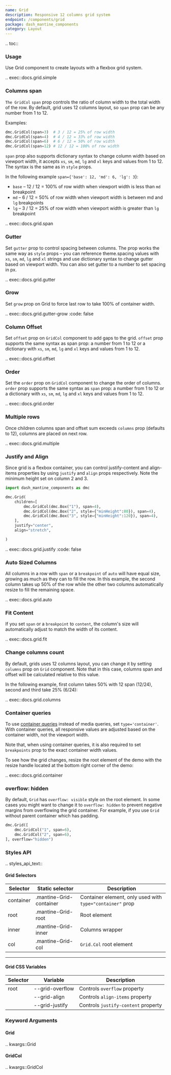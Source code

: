 ```yaml
---
name: Grid
description: Responsive 12 columns grid system
endpoint: /components/grid
package: dash_mantine_components
category: Layout
---
```


.. toc::

### Usage

Use Grid component to create layouts with a flexbox grid system.

.. exec::docs.grid.simple

### Columns span
`The GridCol` `span` prop controls the ratio of column width to the total width of the row. By default, grid uses 
12 columns layout, so `span` prop can be any number from 1 to 12.

Examples:
```python
dmc.GridCol(span=3)  # 3 / 12 = 25% of row width
dmc.GridCol(span=4)  # 4 / 12 = 33% of row width
dmc.GridCol(span=6)  # 6 / 12 = 50% of row width
dmc.GridCol(span=12) # 12 / 12 = 100% of row width
```
`span` prop also supports dictionary syntax to change column width based on viewport width, it accepts `xs`, `sm`, `md`,
`lg` and `xl` keys and values from 1 to 12. The syntax is the same as in `style` props.

In the following example `span={'base': 12, 'md': 6, 'lg': 3`}:

- `base` – 12 / 12 = 100% of row width when viewport width is less than `md` breakpoint
- `md` – 6 / 12 = 50% of row width when viewport width is between md and `lg` breakpoints
- `lg` – 3 / 12 = 25% of row width when viewport width is greater than `lg` breakpoint


.. exec::docs.grid.span



### Gutter 

Set `gutter` prop to control spacing between columns. The prop works the same way as `style` props – you can reference
theme.spacing values with `xs`, `sm`, `md`, `lg` and `xl` strings and use dictionary syntax to change gutter based on
viewport width.  You can also set gutter to a number to set spacing in px.

.. exec::docs.grid.gutter

### Grow

Set `grow` prop on Grid to force last row to take 100% of container width.

.. exec::docs.grid.gutter-grow
    :code: false

### Column Offset

Set `offset` prop on `GridCol` component to add gaps to the grid. `offset` prop supports the same syntax as span
prop: a number from 1 to 12 or a dictionary with `xs`, `sm`, `md`, `lg` and `xl` keys and values from 1 to 12.

.. exec::docs.grid.offset

### Order
Set the `order` prop on `GridCol` component to change the order of columns. `order` prop supports the same syntax as
`span` prop: a number from 1 to 12 or a dictionary with `xs`, `sm`, `md`, `lg` and `xl` keys and values from 1 to 12.


.. exec::docs.grid.order


### Multiple rows

Once children columns span and offset sum exceeds `columns` prop (defaults to 12), columns are placed on next row.

.. exec::docs.grid.multiple

### Justify and Align

Since grid is a flexbox container, you can control justify-content and align-items properties by using `justify` and 
`align` props respectively. Note the minimum height set on column 2 and 3.

```python
import dash_mantine_components as dmc

dmc.Grid(
    children=[
        dmc.GridCol(dmc.Box("1"), span=4),
        dmc.GridCol(dmc.Box("2", style={"minHeight":80}), span=4),
        dmc.GridCol(dmc.Box("3", style={"minHeight":120}), span=4),
    ],
    justify="center",
    align="stretch",

)
```

.. exec::docs.grid.justify
    :code: false

### Auto Sized Columns

All columns in a row with `span` or a `breakpoint` of `auto` will have equal size, growing as much as they can to fill the row.
In this example, the second column takes up 50% of the row while the other two columns automatically resize to fill the remaining space.

.. exec::docs.grid.auto

### Fit Content

If you set `span` or a `breakpoint` to `content`, the column's size will automatically adjust to match the width of its content.

.. exec::docs.grid.fit

### Change columns count
By default, grids uses 12 columns layout, you can change it by setting `columns` prop on `Grid` component. Note that
in this case, columns span and offset will be calculated relative to this value.

In the following example, first column takes 50% with 12 span (12/24), second and third take 25% (6/24):


.. exec::docs.grid.columns

### Container queries
To use [container queries](https://developer.mozilla.org/en-US/docs/Web/CSS/CSS_containment/Container_queries) instead 
of media queries, set `type='container'`. With container queries, all responsive values are adjusted based on the
container width, not the viewport width.

Note that, when using container queries, it is also required to set `breakpoints` prop to the exact container width values.

To see how the grid changes, resize the root element of the demo with the resize handle located at the bottom right
corner of the demo:

.. exec::docs.grid.container

### overflow: hidden
By default, `Grid` has `overflow: visible` style on the root element. In some cases you might want to change it to
`overflow: hidden` to prevent negative margins from overflowing the grid container. For example, if you use `Grid` 
without parent container which has padding.

```python
dmc.Grid([
    dmc.GridCol("1", span=6),
    dmc.GridCol("2", span=6),
], overflow="hidden")
```


### Styles API

.. styles_api_text::

#### Grid Selectors

| Selector   | Static selector            | Description                              |
|------------|-----------------------------|------------------------------------------|
| container  | .mantine-Grid-container     | Container element, only used with `type="container"` prop |
| root       | .mantine-Grid-root          | Root element                             |
| inner      | .mantine-Grid-inner         | Columns wrapper                          |
| col        | .mantine-Grid-col           | `Grid.Col` root element                  |

---

#### Grid CSS Variables

| Selector | Variable          | Description                      |
|----------|-------------------|----------------------------------|
| root     | --grid-overflow   | Controls `overflow` property     |
|          | --grid-align      | Controls `align-items` property  |
|          | --grid-justify    | Controls `justify-content` property |

### Keyword Arguments

#### Grid

.. kwargs::Grid

#### GridCol

.. kwargs::GridCol

